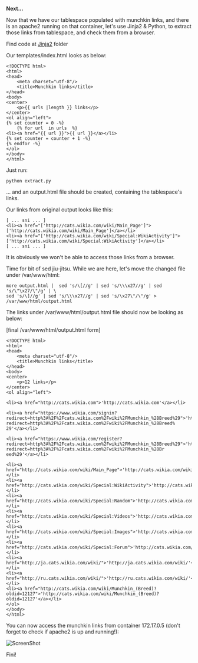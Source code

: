 
<b> Next... </b>


Now that we have our tablespace populated with munchkin links, and there is an apache2 running on that container, 
let's use Jinja2 & Python, to extract those links from tablespace,  and check them from a browser.

Find code at <a href="https://github.com/LorenvXn/Simple-web-server-example-ansible-and-containers-/tree/master/Jinja2">Jinja2</a> folder

Our templates/index.html looks as below:

```
<!DOCTYPE html>
<html>
<head>
    <meta charset="utf-8"/>
    <title>Munchkin links</title>
</head>
<body>
<center>
    <p>{{ urls |length }} links</p>
</center>
<ol align="left">
{% set counter = 0 -%}
    {% for url  in urls  %}
<li><a href="{{ url }}">{{ url }}</a></li>
{% set counter = counter + 1 -%}
{% endfor -%}
</ol>
</body>
</html>

```
Just run:

```
python extract.py
```

... and an output.html file should be created, containing the tablespace's links.

Our links from original output looks like this:

```
[ ... sni ... ]
<li><a href="['http://cats.wikia.com/wiki/Main_Page']">['http://cats.wikia.com/wiki/Main_Page']</a></li>
<li><a href="['http://cats.wikia.com/wiki/Special:WikiActivity']">['http://cats.wikia.com/wiki/Special:WikiActivity']</a></li>
[ ... sni ... ]
```

It is obviously we won't be able to access those links from a browser.


Time for bit of sed jiu-jitsu. While we are here, let's move the changed file under /var/www/html:

```
more output.html |  sed 's/\[//g' | sed 's/\\\x27//g' | sed 's/\"\x27/\"/g' | \
sed 's/\]//g' | sed 's/\\\x27//g' | sed 's/\x27\"/\"/g' > /var/www/html/output.html
```

The links under /var/www/html/output.html file should now be looking as below:

[final /var/www/html/output.html form]


```
<!DOCTYPE html>
<html>
<head>
    <meta charset="utf-8"/>
    <title>Munchkin links</title>
</head>
<body>
<center>
    <p>12 links</p>
</center>
<ol align="left">

<li><a href="http://cats.wikia.com">'http://cats.wikia.com'</a></li>

<li><a href="https://www.wikia.com/signin?redirect=http%3A%2F%2Fcats.wikia.com%2Fwiki%2FMunchkin_%28Breed%29">'https://www.wikia.com/signin?redirect=http%3A%2F%2Fcats.wikia.com%2Fwiki%2FMunchkin_%28Breed%
29'</a></li>

<li><a href="https://www.wikia.com/register?redirect=http%3A%2F%2Fcats.wikia.com%2Fwiki%2FMunchkin_%28Breed%29">'https://www.wikia.com/register?redirect=http%3A%2F%2Fcats.wikia.com%2Fwiki%2FMunchkin_%28Br
eed%29'</a></li>

<li><a href="http://cats.wikia.com/wiki/Main_Page">'http://cats.wikia.com/wiki/Main_Page'</a></li>
<li><a href="http://cats.wikia.com/wiki/Special:WikiActivity">'http://cats.wikia.com/wiki/Special:WikiActivity'</a></li>
<li><a href="http://cats.wikia.com/wiki/Special:Random">'http://cats.wikia.com/wiki/Special:Random'</a></li>
<li><a href="http://cats.wikia.com/wiki/Special:Videos">'http://cats.wikia.com/wiki/Special:Videos'</a></li>
<li><a href="http://cats.wikia.com/wiki/Special:Images">'http://cats.wikia.com/wiki/Special:Images'</a></li>
<li><a href="http://cats.wikia.com/wiki/Special:Forum">'http://cats.wikia.com/wiki/Special:Forum'</a></li>
<li><a href="http://ja.cats.wikia.com/wiki/">'http://ja.cats.wikia.com/wiki/'</a></li>
<li><a href="http://ru.cats.wikia.com/wiki/">'http://ru.cats.wikia.com/wiki/'</a></li>
<li><a href="http://cats.wikia.com/wiki/Munchkin_(Breed)?oldid=12127">'http://cats.wikia.com/wiki/Munchkin_(Breed)?oldid=12127'</a></li>
</ol>
</body>
</html>
```

You can now access the munchkin links from container 172.17.0.5 (don't forget to check if apache2 is up and running!):

![ScreenShot](https://github.com/Satanette/test/blob/master/munchy.png)


Fini!
